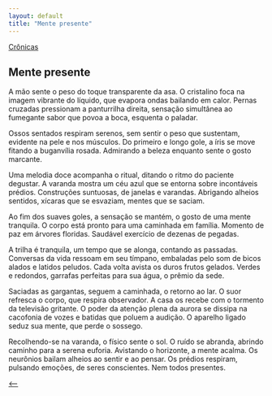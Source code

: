 ```yaml
---
layout: default
title: "Mente presente"
--- 
```




[Crônicas](./)

## Mente presente

A mão sente o peso do toque transparente da asa. O cristalino foca na imagem vibrante do líquido, que evapora ondas bailando em calor. Pernas cruzadas pressionam a panturrilha direita, sensação simultânea ao fumegante sabor que povoa a boca, esquenta o paladar.

Ossos sentados respiram serenos, sem sentir o peso que sustentam, evidente na pele e nos músculos. Do primeiro e longo gole, a íris se move fitando a buganvília rosada. Admirando a beleza enquanto sente o gosto marcante.

Uma melodia doce acompanha o ritual, ditando o ritmo do paciente degustar. A varanda mostra um céu azul que se entorna sobre incontáveis prédios. Construções suntuosas, de janelas e varandas. Abrigando alheios sentidos, xícaras que se esvaziam, mentes que se saciam.

Ao fim dos suaves goles, a sensação se mantém, o gosto de uma mente tranquila. O corpo está pronto para uma caminhada em família. Momento de paz em árvores floridas. Saudável exercício de dezenas de pegadas.

A trilha é tranquila, um tempo que se alonga, contando as passadas. Conversas da vida ressoam em seu tímpano, embaladas pelo som de bicos alados e latidos peludos. Cada volta avista os duros frutos gelados. Verdes e redondos, garrafas perfeitas para sua água, o prêmio da sede.

Saciadas as gargantas, seguem a caminhada, o retorno ao lar. O suor refresca o corpo, que respira observador. A casa os recebe com o tormento da televisão gritante. O poder da atenção plena da aurora se dissipa na cacofonia de vozes e batidas que poluem a audição. O aparelho ligado seduz sua mente, que perde o sossego.

Recolhendo-se na varanda, o físico sente o sol. O ruído se abranda, abrindo caminho para a serena euforia. Avistando o horizonte, a mente acalma. Os neurônios bailam alheios ao sentir e ao pensar. Os prédios respiram, pulsando emoções, de seres conscientes. Nem todos presentes.

[<--](./)
